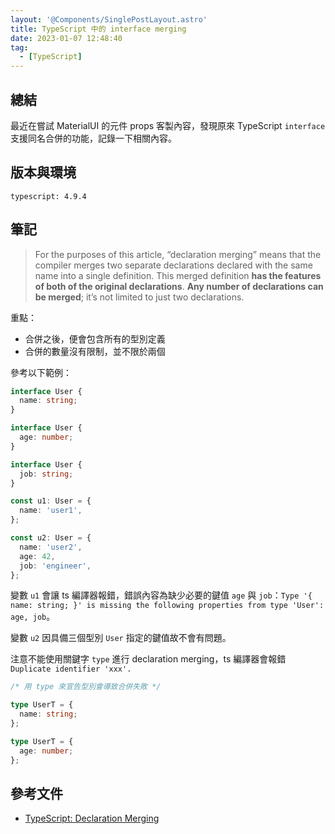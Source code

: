 ```yaml
---
layout: '@Components/SinglePostLayout.astro'
title: TypeScript 中的 interface merging
date: 2023-01-07 12:48:40
tag:
  - [TypeScript]
---
```


## 總結

最近在嘗試 MaterialUI 的元件 props 客製內容，發現原來 TypeScript `interface` 支援同名合併的功能，記錄一下相關內容。

## 版本與環境

```
typescript: 4.9.4
```

## 筆記

> For the purposes of this article, “declaration merging” means that the compiler merges two separate declarations declared with the same name into a single definition. This merged definition **has the features of both of the original declarations**. **Any number of declarations can be merged**; it’s not limited to just two declarations.

重點：

- 合併之後，便會包含所有的型別定義
- 合併的數量沒有限制，並不限於兩個

參考以下範例：

```ts
interface User {
  name: string;
}

interface User {
  age: number;
}

interface User {
  job: string;
}

const u1: User = {
  name: 'user1',
};

const u2: User = {
  name: 'user2',
  age: 42,
  job: 'engineer',
};
```

變數 `u1` 會讓 ts 編譯器報錯，錯誤內容為缺少必要的鍵值 `age` 與 `job`：`Type '{ name: string; }' is missing the following properties from type 'User': age, job`。

變數 `u2` 因具備三個型別 `User` 指定的鍵值故不會有問題。

注意不能使用關鍵字 `type` 進行 declaration merging，ts 編譯器會報錯 `Duplicate identifier 'xxx'.`

```ts
/* 用 type 來宣告型別會導致合併失敗 */

type UserT = {
  name: string;
};

type UserT = {
  age: number;
};
```

## 參考文件

- [TypeScript: Declaration Merging](https://www.typescriptlang.org/docs/handbook/declaration-merging.html)
